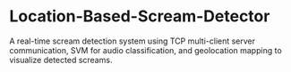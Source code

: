 # Location-Based-Scream-Detector
A real-time scream detection system using TCP multi-client server communication, SVM for audio classification, and geolocation mapping to visualize detected screams.
